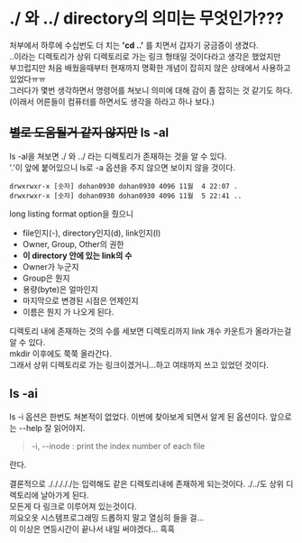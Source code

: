 # ./ 와 ../ directory의 의미는 무엇인가???
처부에서 하루에 수십번도 더 치는 **'cd ..'** 를 치면서 갑자기 궁금증이 생겼다.  
..이라는 디렉토리가 상위 디렉토리로 가는 링크 형태일 것이다라고 생각은 했었지만  
부끄럽지만 처음 배웠을때부터 현재까지 명확한 개념이 잡히지 않은 상태에서 사용하고 있었다ㅠㅠ  
그러다가 몇번 생각하면서 명령어를 쳐보니 의미에 대해 감이 좀 잡히는 것 같기도 하다.    
(이래서 어른들이 컴퓨터를 하면서도 생각을 하라고 하나 보다.)  

## ~~별로 도움될거 같지 않지만~~ ls -al
ls -al을 쳐보면 ./ 와 ../ 라는 디렉토리가 존재하는 것을 알 수 있다.  
'.'이 앞에 붙어있으니 ls로 -a 옵션을 주지 않으면 보이지 않을 것이다.   

    drwxrwxr-x [숫자] dohan0930 dohan0930 4096 11월  4 22:07 .  
    drwxrwxr-x [숫자] dohan0930 dohan0930 4096 11월  5 22:41 ..  

long listing format option을 줬으니  
* file인지(-), directory인지(d), link인지(l)
* Owner, Group, Other의 권한
* **이 directory 안에 있는 link의 수**
* Owner가 누군지
* Group은 뭔지
* 용량(byte)은 얼마인지
* 마지막으로 변경된 시점은 언제인지
* 이름은 뭔지
가 나오게 된다.  
  
디렉토리 내에 존재하는 것의 수를 세보면 디렉토리까지 link 개수 카운트가 올라가는걸 알 수 있다.  
mkdir 이후에도 쭉쭉 올라간다.  
그래서 상위 디렉토리로 가는 링크이겠거니...하고 여태까지 쓰고 있었던 것이다.  

## ls -ai
ls -i 옵션은 한번도 쳐본적이 없었다. 이번에 찾아보게 되면서 알게 된 옵션이다. 앞으로는 --help 잘 읽어야지.  

> -i, --inode : print the index number of each file 

란다.  
  
  
  
결론적으로 ./././././는 입력해도 같은 디렉토리내에 존재하게 되는것이다. ./../도 상위 디렉토리에 날아가게 된다.  
모든게 다 링크로 이루어져 있는것이다.  
끼요오옷 시스템프로그래밍 드롭하지 말고 열심히 들을 걸...    
이 이상은 연등시간이 끝나서 내일 써야겠다... 흑흑  
